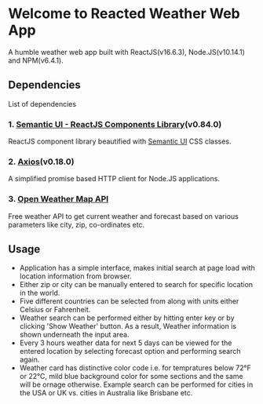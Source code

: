 # Welcome to Reacted Weather Web App
A humble weather web app built with ReactJS(v16.6.3), Node.JS(v10.14.1) and NPM(v6.4.1).

## Dependencies
List of dependencies

### 1. [Semantic UI - ReactJS Components Library](https://react.semantic-ui.com/)(v0.84.0)
ReactJS component library beautified with [Semantic UI](https://semantic-ui.com/) CSS classes.

### 2. [Axios](https://github.com/axios/axios)(v0.18.0)
A simplified promise based HTTP client for Node.JS applications.

### 3. [Open Weather Map API](https://openweathermap.org)
Free weather API to get current weather and forecast based on various parameters like city, zip, co-ordinates etc.

## Usage
- Application has a simple interface, makes initial search at page load with location information from browser. 
- Either zip or city can be manually entered to search for specific location in the world. 
- Five different countries can be selected from along with units either Celsius or Fahrenheit.
- Weather search can be performed either by hitting enter key or by clicking 'Show Weather' button. As a result, Weather information is shown underneath the input area.
- Every 3 hours weather data for next 5 days can be viewed for the entered location by selecting forecast option and performing search again.
- Weather card has distinctive color code i.e. for tempratures below 72°F or 22°C, mild blue background color for some sections and the same will be ornage otherwise. Example search can be performed for cities in the USA or UK vs. cities in Australia like Brisbane etc.